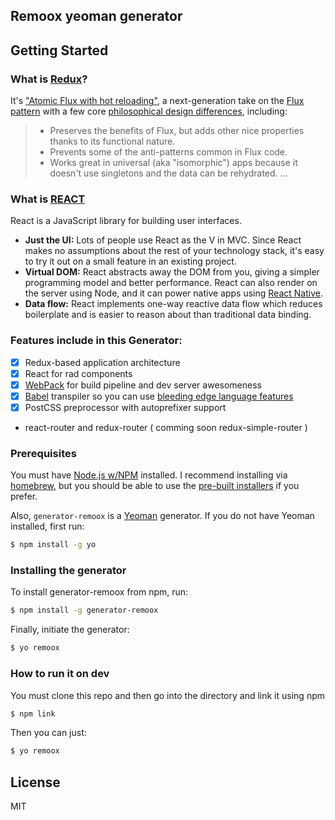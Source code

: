 ## Remoox yeoman generator

## Getting Started

### What is [Redux](https://github.com/gaearon/redux)?

It's ["Atomic Flux with hot reloading"](http://youtube.com/watch?v=xsSnOQynTHs), a next-generation take on the [Flux pattern](http://facebook.github.io/flux/) with a few core [philosophical design differences](https://github.com/gaearon/redux#philosophy--design-goals), including:

> * Preserves the benefits of Flux, but adds other nice properties thanks to its functional nature.
> * Prevents some of the anti-patterns common in Flux code.
> * Works great in universal (aka "isomorphic") apps because it doesn't use singletons and the data can be rehydrated.
...

### What is [REACT](https://github.com/facebook/react)

React is a JavaScript library for building user interfaces.

* **Just the UI:** Lots of people use React as the V in MVC. Since React makes no assumptions about the rest of your technology stack, it's easy to try it out on a small feature in an existing project.
* **Virtual DOM:** React abstracts away the DOM from you, giving a simpler programming model and better performance. React can also render on the server using Node, and it can power native apps using [React Native](https://facebook.github.io/react-native/).
* **Data flow:** React implements one-way reactive data flow which reduces boilerplate and is easier to reason about than traditional data binding.


### Features include in this Generator:
- [x] Redux-based application architecture
- [x] React for rad components
- [x] [WebPack](http://webpack.github.io/) for build pipeline and dev server awesomeness
- [x] [Babel](https://babeljs.io/) transpiler so you can use [bleeding edge language features](https://babeljs.io/docs/usage/experimental/)
- [x] PostCSS preprocessor with autoprefixer support
- react-router and redux-router ( comming soon redux-simple-router )

### Prerequisites

You must have [Node.js w/NPM](http://nodejs.org/) installed. I recommend installing via [homebrew](http://brew.sh/), but you should be able to use the [pre-built installers](http://nodejs.org/download/) if you prefer.

Also, `generator-remoox` is a [Yeoman](http://yeoman.io/) generator. If you do not have Yeoman installed, first run:

```bash
$ npm install -g yo
```

### Installing the generator

To install generator-remoox from npm, run:

```bash
$ npm install -g generator-remoox
```

Finally, initiate the generator:

```bash
$ yo remoox
```

### How to run it on dev

You must clone this repo and then go into the directory and link it using npm

```bash
$ npm link
```

Then you can just:

```bash
$ yo remoox
```



## License

MIT
